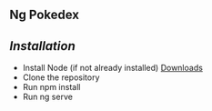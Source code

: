 **Ng Pokedex**
------
*Installation*
------
- Install Node (if not already installed) [Downloads](https://nodejs.org/en/download/)
- Clone the repository
- Run npm install
- Run ng serve